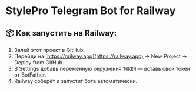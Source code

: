 
# StylePro Telegram Bot for Railway

## 📦 Как запустить на Railway:
1. Залей этот проект в GitHub.
2. Перейди на [https://railway.app](https://railway.app) → New Project → Deploy from GitHub.
3. В Settings добавь переменную окружения `TOKEN` — вставь свой токен от BotFather.
4. Railway соберёт и запустит бота автоматически.
